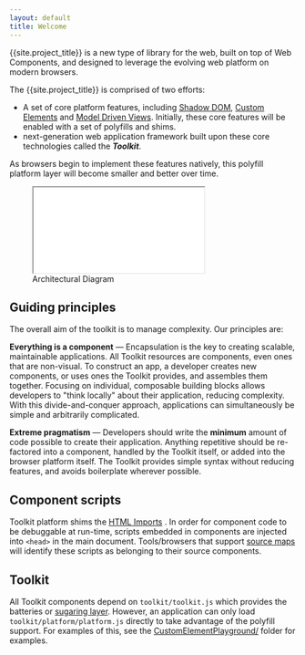 ```yaml
---
layout: default
title: Welcome
---
```


<p class="lead">
{{site.project_title}} is a new type of library for the web, built on top of Web Components,
and designed to leverage the evolving web platform on modern browsers.
</p>

The {{site.project_title}} is comprised of two efforts:

- A set of core platform features, including [Shadow DOM](/platform/shadow-dom.html),
[Custom Elements](/platform/custom-elements.html) and [Model Driven Views](/platform/mdv.html).
Initially, these core features will be enabled with a set of polyfills and shims.
- next-generation web application framework built upon these core technologies called the **_Toolkit_**.

As browsers begin to implement these features natively, this polyfill platform
layer will become smaller and better over time.

<figure id="architecture-diagram">
  <!-- <img src="/images/architecture-diagram.svg" alt="Architecture Diagram" titld="Architecture Diagram"> -->
  <iframe src="/images/architecture-diagram.svg" seamless></iframe>
  <figcaption>Architectural Diagram</figcaption>
</figure>

## Guiding principles

The overall aim of the toolkit is to manage complexity. Our principles are:

**Everything is a component** — Encapsulation is the key to creating scalable, maintainable applications. All Toolkit resources are components, even ones that are non-visual. To construct an app, a developer creates new components, or uses ones the Toolkit provides, and assembles them together. Focusing on individual, composable building blocks allows developers to "think locally" about their application, reducing complexity. With this divide-and-conquer approach, applications can simultaneously be simple and arbitrarily complicated.

**Extreme pragmatism** — Developers should write the **minimum** amount of code possible to create their application. Anything repetitive should be re-factored into a component, handled by the Toolkit itself, or added into the browser platform itself. The Toolkit provides simple syntax without reducing features, and avoids boilerplate wherever possible.

## Component scripts

Toolkit platform shims the <a href="/platform/html-imports.html">HTML Imports</a> . In order for component code to be debuggable at run-time, scripts embedded in components are injected into <code>&lt;head&gt;</code> in the main document. Tools/browsers that support <a href="http://www.html5rocks.com/en/tutorials/developertools/sourcemaps/">source maps</a> will identify these scripts as belonging to their source components.

## Toolkit

All Toolkit components depend on `toolkit/toolkit.js` which provides the batteries
or [sugaring layer](/toolkit-kernel-explainer.html). However, an application can
only load `toolkit/platform/platform.js` directly to take advantage of the polyfill support.
For examples of this, see the [CustomElementPlayground/](https://github.com/toolkitchen/projects/tree/master/CustomElementsPlayground) folder for examples.

